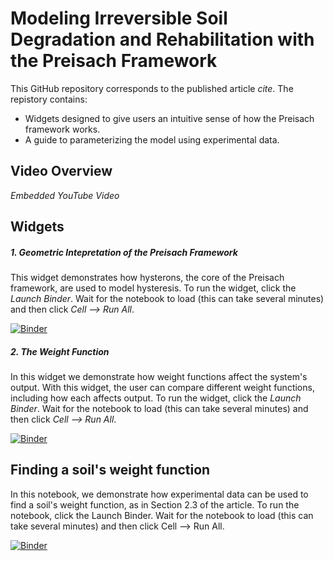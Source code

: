 # Modeling Irreversible Soil Degradation and Rehabilitation with the Preisach Framework

This GitHub repository corresponds to the published article *cite*. The repistory contains:

  * Widgets designed to give users an intuitive sense of how the Preisach framework works.
  * A guide to parameterizing the model using experimental data.

## Video Overview

*Embedded YouTube Video*

## Widgets

##### 1. Geometric Intepretation of the Preisach Framework

This widget demonstrates how hysterons, the core of the Preisach framework, are used to model hysteresis. To run the widget, click the <em>Launch Binder</em>. Wait for the notebook to load (this can take several minutes) and then click <em>Cell --> Run All</em>.

[![Binder](https://mybinder.org/badge_logo.svg)](https://mybinder.org/v2/gh/yairmau/hysteresis-python/master?filepath=Hysteron%20Widget.ipynb)  


##### 2. The Weight Function

In this widget we demonstrate how weight functions affect the system's output. With this widget, the user can compare different weight functions, including how each affects output. To run the widget, click the <em>Launch Binder</em>. Wait for the notebook to load (this can take several minutes) and then click <em>Cell --> Run All</em>.

[![Binder](https://mybinder.org/badge_logo.svg)](https://mybinder.org/v2/gh/yairmau/hysteresis-python/master?filepath=Weights%20Widget.ipynb)

  


## Finding a soil's weight function  

In this notebook, we demonstrate how experimental data can be used to find a soil's weight function, as in Section 2.3 of the article. To run the notebook, click the Launch Binder. Wait for the notebook to load (this can take several minutes) and then click Cell --> Run All.

[![Binder](https://mybinder.org/badge_logo.svg)](https://mybinder.org/v2/gh/yairmau/hysteresis-python/master?filepath=Parameterized%20Model.ipynb)


